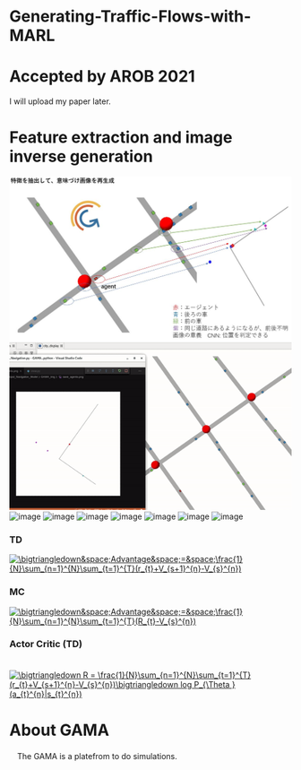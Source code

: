 # Generating-Traffic-Flows-with-MARL
# Accepted by AROB 2021
I will upload my paper later.
# Feature extraction and image inverse generation
![image](https://github.com/ZHONGJunjie86/Mixed_Input_PPO_CNN_LSTM_Car_Navigation/blob/master/result/old/img_generante.JPG)
![image](https://github.com/ZHONGJunjie86/Mixed_Input_PPO_CNN_LSTM_Car_Navigation/blob/master/result/image%20inverse%20generation.gif)
![image](https://github.com/ZHONGJunjie86/Generating-Traffic-Flows-with-Mixed_Input_AC_CNN_LSTM_Car_Navigation/blob/main/training_data/2.jpg)
![image](https://github.com/ZHONGJunjie86/Generating-Traffic-Flows-with-Mixed_Input_AC_CNN_LSTM_Car_Navigation/blob/main/training_data/3.jpg)
![image](https://github.com/ZHONGJunjie86/Generating-Traffic-Flows-with-Mixed_Input_AC_CNN_LSTM_Car_Navigation/blob/main/training_data/4.jpg)
![image](https://github.com/ZHONGJunjie86/Generating-Traffic-Flows-with-Mixed_Input_AC_CNN_LSTM_Car_Navigation/blob/main/training_data/5.jpg)
![image](https://github.com/ZHONGJunjie86/Generating-Traffic-Flows-with-Mixed_Input_AC_CNN_LSTM_Car_Navigation/blob/main/training_data/7.jpg)
![image](https://github.com/ZHONGJunjie86/Generating-Traffic-Flows-with-Mixed_Input_AC_CNN_LSTM_Car_Navigation/blob/main/training_data/8a.jpg)
![image](https://github.com/ZHONGJunjie86/Generating-Traffic-Flows-with-Mixed_Input_AC_CNN_LSTM_Car_Navigation/blob/main/training_data/8b.jpg)
### TD
<a href="https://www.codecogs.com/eqnedit.php?latex=\bigtriangledown&space;Advantage&space;=&space;\frac{1}{N}\sum_{n=1}^{N}\sum_{t=1}^{T}(r_{t}&plus;V_{s&plus;1}^{n}-V_{s}^{n})" target="_blank"><img src="https://latex.codecogs.com/gif.latex?\bigtriangledown&space;Advantage&space;=&space;\frac{1}{N}\sum_{n=1}^{N}\sum_{t=1}^{T}(r_{t}&plus;V_{s&plus;1}^{n}-V_{s}^{n})" title="\bigtriangledown&space;Advantage&space;=&space;\frac{1}{N}\sum_{n=1}^{N}\sum_{t=1}^{T}(r_{t}&plus;V_{s&plus;1}^{n}-V_{s}^{n})" /></a>
### MC
<a href="https://www.codecogs.com/eqnedit.php?latex=\bigtriangledown&space;Advantage&space;=&space;\frac{1}{N}\sum_{n=1}^{N}\sum_{t=1}^{T}(R_{t}-V_{s}^{n})" target="_blank"><img src="https://latex.codecogs.com/gif.latex?\bigtriangledown&space;Advantage&space;=&space;\frac{1}{N}\sum_{n=1}^{N}\sum_{t=1}^{T}(R_{t}-V_{s}^{n})" title="\bigtriangledown&space;Advantage&space;=&space;\frac{1}{N}\sum_{n=1}^{N}\sum_{t=1}^{T}(R_{t}-V_{s}^{n})" /></a>
### Actor Critic (TD)
　<a href="https://www.codecogs.com/eqnedit.php?latex=\bigtriangledown&space;R&space;=&space;\frac{1}{N}\sum_{n=1}^{N}\sum_{t=1}^{T}(r_{t}&plus;V_{s&plus;1}^{n}-V_{s}^{n})\bigtriangledown&space;log&space;P_{\Theta&space;}(a_{t}^{n}|s_{t}^{n})" target="_blank"><img src="https://latex.codecogs.com/gif.latex?\bigtriangledown&space;R&space;=&space;\frac{1}{N}\sum_{n=1}^{N}\sum_{t=1}^{T}(r_{t}&plus;V_{s&plus;1}^{n}-V_{s}^{n})\bigtriangledown&space;log&space;P_{\Theta&space;}(a_{t}^{n}|s_{t}^{n})" title="\bigtriangledown R = \frac{1}{N}\sum_{n=1}^{N}\sum_{t=1}^{T}(r_{t}+V_{s+1}^{n}-V_{s}^{n})\bigtriangledown log P_{\Theta }(a_{t}^{n}|s_{t}^{n})" /></a>
# About GAMA
　The GAMA is a platefrom to do simulations.      
